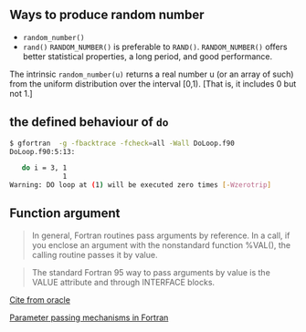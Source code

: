 ## Ways to produce random number
* `random_number()`
* `rand()`
`RANDOM_NUMBER()` is preferable to `RAND()`. `RANDOM_NUMBER()` offers better statistical properties, a long period, and good performance.

The intrinsic `random_number(u)` returns a real number u (or an array of such) from the uniform distribution over the interval [0,1). [That is, it includes 0 but not 1.]

## the defined behaviour of  `do`  
```sh
$ gfortran  -g -fbacktrace -fcheck=all -Wall DoLoop.f90
DoLoop.f90:5:13:

   do i = 3, 1
             1
Warning: DO loop at (1) will be executed zero times [-Wzerotrip]
```
## Function argument
> In general, Fortran routines pass arguments by reference. In a call, if you enclose an argument with the nonstandard function %VAL(), the calling routine passes it by value.

> The standard Fortran 95 way to pass arguments by value is the VALUE attribute and through INTERFACE blocks.

[Cite from oracle](https://docs.oracle.com/cd/E19205-01/819-5262/auto42/index.html)

[Parameter passing mechanisms in Fortran](http://www.mathcs.emory.edu/~cheung/Courses/561/Syllabus/5-Fortran/param-passing.html)
